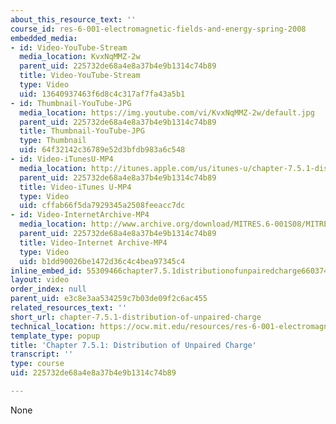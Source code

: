 ```yaml
---
about_this_resource_text: ''
course_id: res-6-001-electromagnetic-fields-and-energy-spring-2008
embedded_media:
- id: Video-YouTube-Stream
  media_location: KvxNqMMZ-2w
  parent_uid: 225732de68a4e8a37b4e9b1314c74b89
  title: Video-YouTube-Stream
  type: Video
  uid: 13640937463f6d8c4c317af7fa43a5b1
- id: Thumbnail-YouTube-JPG
  media_location: https://img.youtube.com/vi/KvxNqMMZ-2w/default.jpg
  parent_uid: 225732de68a4e8a37b4e9b1314c74b89
  title: Thumbnail-YouTube-JPG
  type: Thumbnail
  uid: 64f32142c36789e52d3bfdb983a6c548
- id: Video-iTunesU-MP4
  media_location: http://itunes.apple.com/us/itunes-u/chapter-7.5.1-distribution/id538892150?i=117216744
  parent_uid: 225732de68a4e8a37b4e9b1314c74b89
  title: Video-iTunes U-MP4
  type: Video
  uid: cffab66f5da7929345a2508feeacc7dc
- id: Video-InternetArchive-MP4
  media_location: http://www.archive.org/download/MITRES.6-001S08/MITRES6_001S08_7-5-1_300k.mp4
  parent_uid: 225732de68a4e8a37b4e9b1314c74b89
  title: Video-Internet Archive-MP4
  type: Video
  uid: b1dd90026be1472d36c4c4bea97345c4
inline_embed_id: 55309466chapter7.5.1distributionofunpairedcharge66037419
layout: video
order_index: null
parent_uid: e3c8e3aa534259c7b03de09f2c6ac455
related_resources_text: ''
short_url: chapter-7.5.1-distribution-of-unpaired-charge
technical_location: https://ocw.mit.edu/resources/res-6-001-electromagnetic-fields-and-energy-spring-2008/chapter-7/chapter-7.5.1-distribution-of-unpaired-charge
template_type: popup
title: 'Chapter 7.5.1: Distribution of Unpaired Charge'
transcript: ''
type: course
uid: 225732de68a4e8a37b4e9b1314c74b89

---
```

None